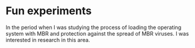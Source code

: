 # Fun experiments

In the period when I was studying the process of loading the operating system with MBR and protection against the spread of MBR viruses. I was interested in research in this area.
